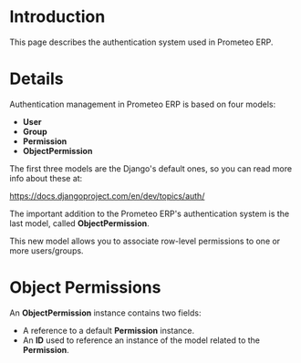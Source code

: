 # Introduction #

This page describes the authentication system used in Prometeo ERP.


# Details #

Authentication management in Prometeo ERP is based on four models:

  * **User**
  * **Group**
  * **Permission**
  * **ObjectPermission**

The first three models are the Django's default ones, so you can read more info about these at:

https://docs.djangoproject.com/en/dev/topics/auth/

The important addition to the Prometeo ERP's authentication system is the last model, called **ObjectPermission**.

This new model allows you to associate row-level permissions to one or more users/groups.

# Object Permissions #

An **ObjectPermission** instance contains two fields:

  * A reference to a default **Permission** instance.
  * An **ID** used to reference an instance of the model related to the **Permission**.